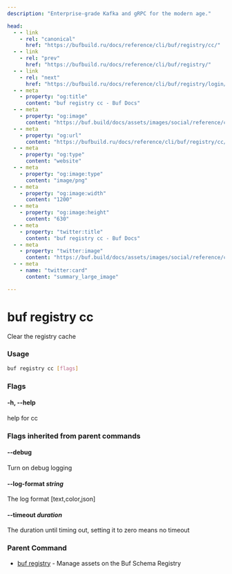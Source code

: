 ```yaml
---
description: "Enterprise-grade Kafka and gRPC for the modern age."

head:
  - - link
    - rel: "canonical"
      href: "https://bufbuild.ru/docs/reference/cli/buf/registry/cc/"
  - - link
    - rel: "prev"
      href: "https://bufbuild.ru/docs/reference/cli/buf/registry/"
  - - link
    - rel: "next"
      href: "https://bufbuild.ru/docs/reference/cli/buf/registry/login/"
  - - meta
    - property: "og:title"
      content: "buf registry cc - Buf Docs"
  - - meta
    - property: "og:image"
      content: "https://buf.build/docs/assets/images/social/reference/cli/buf/registry/cc.png"
  - - meta
    - property: "og:url"
      content: "https://bufbuild.ru/docs/reference/cli/buf/registry/cc/"
  - - meta
    - property: "og:type"
      content: "website"
  - - meta
    - property: "og:image:type"
      content: "image/png"
  - - meta
    - property: "og:image:width"
      content: "1200"
  - - meta
    - property: "og:image:height"
      content: "630"
  - - meta
    - property: "twitter:title"
      content: "buf registry cc - Buf Docs"
  - - meta
    - property: "twitter:image"
      content: "https://buf.build/docs/assets/images/social/reference/cli/buf/registry/cc.png"
  - - meta
    - name: "twitter:card"
      content: "summary_large_image"

---
```


# buf registry cc

Clear the registry cache

### Usage

```sh
buf registry cc [flags]
```

### Flags

#### \-h, --help

help for cc

### Flags inherited from parent commands

#### \--debug

Turn on debug logging

#### \--log-format _string_

The log format \[text,color,json\]

#### \--timeout _duration_

The duration until timing out, setting it to zero means no timeout

### Parent Command

- [buf registry](../) - Manage assets on the Buf Schema Registry
